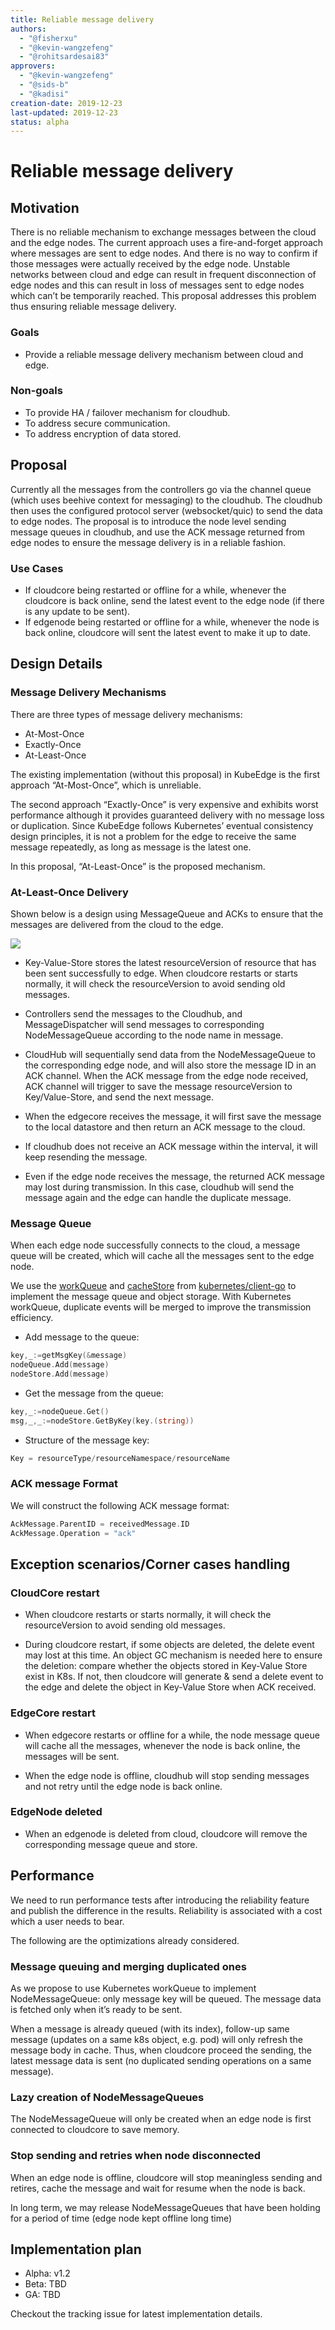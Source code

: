 ```yaml
---
title: Reliable message delivery
authors:
  - "@fisherxu"
  - "@kevin-wangzefeng"
  - "@rohitsardesai83"
approvers:
  - "@kevin-wangzefeng"
  - "@sids-b"
  - "@kadisi"
creation-date: 2019-12-23
last-updated: 2019-12-23
status: alpha
---
```


# Reliable message delivery

## Motivation

There is no reliable mechanism to exchange messages between the cloud and the edge nodes. The current 
approach uses a fire-and-forget approach where messages are sent to edge nodes. And there is
no way to confirm if those messages were actually received by the edge node. 
Unstable networks between cloud and edge can result in frequent disconnection of edge nodes and 
this can result in loss of messages sent to edge nodes which can’t be temporarily reached. 
This proposal addresses this problem thus ensuring reliable message delivery.

### Goals

- Provide a reliable message delivery mechanism between cloud and edge.

### Non-goals
- To provide HA / failover mechanism for cloudhub.
- To address secure communication.
- To address encryption of data stored.

## Proposal

Currently all the messages from the controllers go via the channel queue (which uses beehive context for messaging) 
to the cloudhub. The cloudhub then uses the configured protocol server (websocket/quic) to send the data to edge nodes. 
The proposal is to introduce the node level sending message queues in cloudhub, and use the ACK message 
returned from edge nodes to ensure the message delivery is in a reliable fashion.

### Use Cases

- If cloudcore being restarted or offline for a while, whenever the cloudcore is back online, 
send the latest event to the edge node (if there is any update to be sent).
- If edgenode being restarted or offline for a while, whenever the node is back online, 
cloudcore will sent the latest event to make it up to date.

## Design Details

### Message Delivery Mechanisms

There are three types of message delivery mechanisms:

- At-Most-Once
- Exactly-Once
- At-Least-Once

The existing implementation (without this proposal) in KubeEdge is 
the first approach “At-Most-Once”, which is unreliable.

The second approach “Exactly-Once” is very expensive and exhibits worst performance 
although it provides guaranteed delivery with no message loss or duplication. 
Since KubeEdge follows Kubernetes’ eventual consistency design principles, 
it is not a problem for the edge to receive the same message repeatedly, as long as message is the latest one.

In this proposal, “At-Least-Once” is the proposed mechanism.

### At-Least-Once Delivery

Shown below is a design using MessageQueue and ACKs to ensure that 
the messages are delivered from the cloud to the edge.

<img src="../images/reliable-message-delivery/reliablemessage-workflow.PNG">

- Key-Value-Store stores the latest resourceVersion of resource that has been sent
 successfully to edge. When cloudcore restarts or starts normally, 
 it will check the resourceVersion to avoid sending old messages.
 
- Controllers send the messages to the Cloudhub, and MessageDispatcher will send messages 
to corresponding NodeMessageQueue according to the node name in message.

- CloudHub will sequentially send data from the NodeMessageQueue to the corresponding edge node,
 and will also store the message ID in an ACK channel. When the ACK message from the edge node received,
 ACK channel will trigger to save the message resourceVersion to Key/Value-Store, and send the next message.
 
- When the edgecore receives the message, it will first save the message to the local datastore and 
then return an ACK message to the cloud.

- If cloudhub does not receive an ACK message within the interval, it will keep resending the message.

- Even if the edge node receives the message, the returned ACK message may lost during transmission.
 In this case, cloudhub will send the message again and the edge can handle the duplicate message.

### Message Queue

When each edge node successfully connects to the cloud, a message queue will be created, 
which will cache all the messages sent to the edge node.

We use the [workQueue](https://github.com/kubernetes/client-go/blob/master/util/workqueue/rate_limiting_queue.go) and
 [cacheStore](https://github.com/kubernetes/client-go/blob/master/tools/cache/store.go) from [kubernetes/client-go](https://github.com/kubernetes/client-go) 
to implement the message queue and object storage. With Kubernetes workQueue, 
duplicate events will be merged to improve the transmission efficiency.

- Add message to the queue:

```go
key,_:=getMsgKey(&message)
nodeQueue.Add(message)
nodeStore.Add(message)
````

- Get the message from the queue:

```go
key,_:=nodeQueue.Get()
msg,_,_:=nodeStore.GetByKey(key.(string))
```

- Structure of the message key:

```go
Key = resourceType/resourceNamespace/resourceName
```

### ACK message Format

We will construct the following ACK message format:

```go
AckMessage.ParentID = receivedMessage.ID
AckMessage.Operation = "ack"
```

## Exception scenarios/Corner cases handling

### CloudCore restart

- When cloudcore restarts or starts normally, it will check the resourceVersion to avoid sending old messages.

- During cloudcore restart, if some objects are deleted, the delete event may lost at this time. 
An object GC mechanism is needed here to ensure the deletion: compare whether the objects stored 
in Key-Value Store exist in K8s. If not, then cloudcore will generate & send a delete event to the edge and 
delete the object in Key-Value Store when ACK received.

### EdgeCore restart

- When edgecore restarts or offline for a while, the node message queue will cache all the messages, 
whenever the node is back online, the messages will be sent.

- When the edge node is offline, cloudhub will stop sending messages and not retry until 
the edge node is back online.

### EdgeNode deleted

- When an edgenode is deleted from cloud, cloudcore will remove the corresponding message queue and store.

## Performance

We need to run performance tests after introducing the reliability feature and publish the difference 
in the results. Reliability is associated with a cost which a user needs to bear.

The following are the optimizations already considered.

### Message queuing and merging duplicated ones

As we propose to use Kubernetes workQueue to implement NodeMessageQueue: only message key will be queued.
The message data is fetched only when it’s ready to be sent.

When a message is already queued (with its index), follow-up same message (updates on a same k8s object, e.g. pod) 
will only refresh the message body in cache. Thus, when cloudcore proceed the sending, the latest message data is 
sent (no duplicated sending operations on a same message).

### Lazy creation of NodeMessageQueues

The NodeMessageQueue will only be created when an edge node is first connected to cloudcore to save memory.

### Stop sending and retries when node disconnected

When an edge node is offline, cloudcore will stop meaningless sending and retires, 
cache the message and wait for resume when the node is back.

In long term, we may release NodeMessageQueues that have been holding for a period
of time (edge node kept offline long time)

## Implementation plan

- Alpha: v1.2
- Beta: TBD
- GA: TBD

Checkout the tracking issue for latest implementation details.
